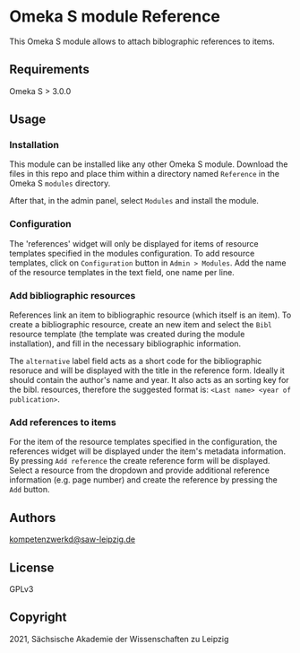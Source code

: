 # Omeka S module Reference

This Omeka S module allows to attach biblographic references to items.

## Requirements

Omeka S > 3.0.0

## Usage

### Installation

This module can be installed like any other Omeka S module. Download the files in this repo and place thim within a directory named `Reference` in the Omeka S `modules` directory.

After that, in the admin panel, select `Modules` and install the module.

### Configuration

The 'references' widget will only be displayed for items of resource templates specified in the modules configuration. To add resource templates, click on `Configuration` button in `Admin > Modules`. Add the name of the resource templates in the text field, one name per line.


### Add bibliographic resources

References link an item to bibliographic resource (which itself is an item). To create a bibliographic resource, create an new item and select the `Bibl` resource template (the template was created during the module installation), and fill in the necessary bibliographic information.

The `alternative` label field acts as a short code for the bibliographic resoruce and will be displayed with the title in the reference form. Ideally it should contain the author's name and year. It also acts as an sorting key for the bibl. resources, therefore the suggested format is: `<Last name> <year of publication>`.


### Add references to items

For the item of the resource templates specified in the configuration, the references widget will be displayed under the item's metadata information. By pressing `Add reference` the create reference form will be displayed. Select a resource from the dropdown and provide additional reference information (e.g. page number) and create the reference by pressing the `Add` button.



## Authors

kompetenzwerkd@saw-leipzig.de

## License

GPLv3

## Copyright 

2021, Sächsische Akademie der Wissenschaften zu Leipzig
